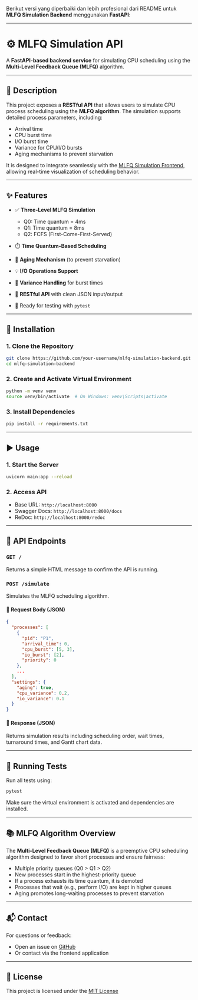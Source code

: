 Berikut versi yang diperbaiki dan lebih profesional dari README untuk **MLFQ Simulation Backend** menggunakan **FastAPI**:

---

# ⚙️ MLFQ Simulation API

A **FastAPI-based backend service** for simulating CPU scheduling using the **Multi-Level Feedback Queue (MLFQ)** algorithm.

---

## 📄 Description

This project exposes a **RESTful API** that allows users to simulate CPU process scheduling using the **MLFQ algorithm**. The simulation supports detailed process parameters, including:

* Arrival time
* CPU burst time
* I/O burst time
* Variance for CPU/I/O bursts
* Aging mechanisms to prevent starvation

It is designed to integrate seamlessly with the [MLFQ Simulation Frontend](#), allowing real-time visualization of scheduling behavior.

---

## ✨ Features

* ✅ **Three-Level MLFQ Simulation**

  * Q0: Time quantum = 4ms
  * Q1: Time quantum = 8ms
  * Q2: FCFS (First-Come-First-Served)

* ⏱️ **Time Quantum-Based Scheduling**

* 🔁 **Aging Mechanism** (to prevent starvation)

* 💡 **I/O Operations Support**

* 🔧 **Variance Handling** for burst times

* 📡 **RESTful API** with clean JSON input/output

* 🧪 Ready for testing with `pytest`

---

## 🚀 Installation

### 1. Clone the Repository

```bash
git clone https://github.com/your-username/mlfq-simulation-backend.git
cd mlfq-simulation-backend
```

### 2. Create and Activate Virtual Environment

```bash
python -m venv venv
source venv/bin/activate  # On Windows: venv\Scripts\activate
```

### 3. Install Dependencies

```bash
pip install -r requirements.txt
```

---

## ▶️ Usage

### 1. Start the Server

```bash
uvicorn main:app --reload
```

### 2. Access API

* Base URL: `http://localhost:8000`
* Swagger Docs: `http://localhost:8000/docs`
* ReDoc: `http://localhost:8000/redoc`

---

## 📌 API Endpoints

### `GET /`

Returns a simple HTML message to confirm the API is running.

### `POST /simulate`

Simulates the MLFQ scheduling algorithm.

#### 🔽 Request Body (JSON)

```json
{
  "processes": [
    {
      "pid": "P1",
      "arrival_time": 0,
      "cpu_burst": [5, 3],
      "io_burst": [2],
      "priority": 0
    },
    ...
  ],
  "settings": {
    "aging": true,
    "cpu_variance": 0.2,
    "io_variance": 0.1
  }
}
```

#### 🔼 Response (JSON)

Returns simulation results including scheduling order, wait times, turnaround times, and Gantt chart data.

---

## 🧪 Running Tests

Run all tests using:

```bash
pytest
```

Make sure the virtual environment is activated and dependencies are installed.

---

## 📚 MLFQ Algorithm Overview

The **Multi-Level Feedback Queue (MLFQ)** is a preemptive CPU scheduling algorithm designed to favor short processes and ensure fairness:

* Multiple priority queues (Q0 > Q1 > Q2)
* New processes start in the highest-priority queue
* If a process exhausts its time quantum, it is demoted
* Processes that wait (e.g., perform I/O) are kept in higher queues
* Aging promotes long-waiting processes to prevent starvation

---

## 📬 Contact

For questions or feedback:

* Open an issue on [GitHub](https://github.com/faridfirdaus-fred/mlfq-simulation-backend/issues)
* Or contact via the frontend application

---

## 📄 License

This project is licensed under the [MIT License](./LICENSE)


